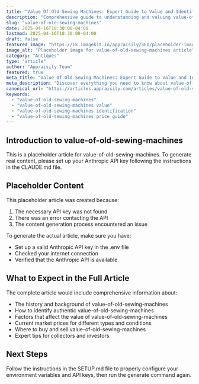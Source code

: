 ```yaml
---
title: "Value Of Old Sewing Machines: Expert Guide to Value and Identification"
description: "Comprehensive guide to understanding and valuing value-of-old-sewing-machines. Learn about identification, pricing factors, and where to sell."
slug: "value-of-old-sewing-machines"
date: 2025-04-16T10:30:00-04:00
lastmod: 2025-04-16T10:30:00-04:00
draft: false
featured_image: "https://ik.imagekit.io/appraisily/SEO/placeholder-image.jpg"
image_alt: "Placeholder image for value-of-old-sewing-machines article"
category: "Antiques"
type: "article"
author: "Appraisily Team"
featured: true
meta_title: "Value Of Old Sewing Machines: Expert Guide to Value and Identification | Expert Guide"
meta_description: "Discover everything you need to know about value-of-old-sewing-machines in this comprehensive guide. Expert tips on identification, valuation, and where to sell."
canonical_url: "https://articles.appraisily.com/articles/value-of-old-sewing-machines"
keywords:
  - "value-of-old-sewing-machines"
  - "value-of-old-sewing-machines value"
  - "value-of-old-sewing-machines identification"
  - "value-of-old-sewing-machines price guide"
---
```


## Introduction to value-of-old-sewing-machines

This is a placeholder article for value-of-old-sewing-machines. To generate real content, please set up your Anthropic API key following the instructions in the CLAUDE.md file.

## Placeholder Content

This placeholder article was created because:

1. The necessary API key was not found
2. There was an error contacting the API
3. The content generation process encountered an issue

To generate the actual article, make sure you have:

- Set up a valid Anthropic API key in the .env file
- Checked your internet connection
- Verified that the Anthropic API is available

## What to Expect in the Full Article

The complete article would include comprehensive information about:

- The history and background of value-of-old-sewing-machines
- How to identify authentic value-of-old-sewing-machines
- Factors that affect the value of value-of-old-sewing-machines
- Current market prices for different types and conditions
- Where to buy and sell value-of-old-sewing-machines
- Expert tips for collectors and investors

## Next Steps

Follow the instructions in the SETUP.md file to properly configure your environment variables and API keys, then run the generate command again.
